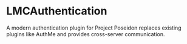 # LMCAuthentication
A modern authentication plugin for Project Poseidon replaces existing plugins like AuthMe and provides cross-server communication.
